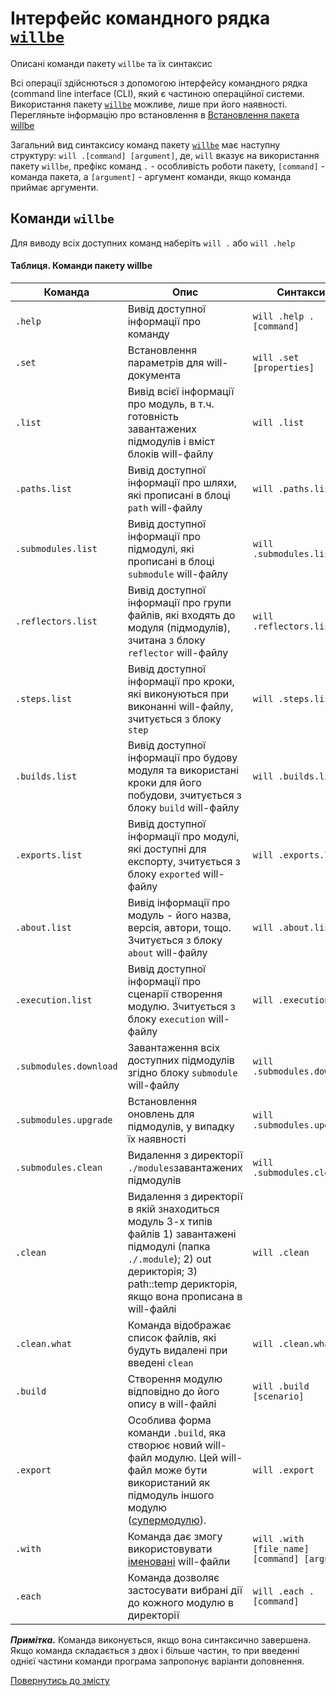 # Інтерфейс командного рядка [`willbe`](https://github.com/Wandalen/willbe)

Описані команди пакету `willbe` та їх синтаксис

Всі операції здійснються з допомогою інтерфейсу командного рядка (command line interface (CLI), який є частиною операційної системи.
Використання пакету [`willbe`](https://github.com/Wandalen/willbe) можливе, лише при його наявності. Перегляньте інформацію про встановлення в [Встановлення пакета willbe](WillbeInstalation.ukr.md)

Загальний вид синтаксису команд пакету [`willbe`](https://github.com/Wandalen/willbe) має наступну структуру: `will .[command] [argument]`, де, `will` вказує на використання пакету `willbe`, префікс команд `.` - особливість роботи пакету, `[command]` - команда пакета, а `[argument]` - аргумент команди, якщо команда приймає аргументи.

## <a name="will-commands"></a> Команди `willbe`
Для виводу всіх доступних команд наберіть `will .` або `will .help`

#### <a name="table"></a> Таблиця. Команди пакету willbe
| Команда           | Опис           | Синтаксис  |
|-------------------|----------------|------------|
| `.help`           | Вивід доступної інформації про команду    | `will .help .[command]`    |
| `.set`            | Встановлення параметрів для will-документа| `will .set [properties]`   |
| `.list`           | Вивід всієї інформації про модуль, в т.ч. готовність завантажених підмодулів і вміст блоків will-файлу                                       | `will .list`      |
| `.paths.list`     | Вивід доступної інформації про шляхи, які прописані в блоці `path` will-файлу                                                      | `will .paths.list`         |
| `.submodules.list`| Вивід доступної інформації про підмодулі, які прописані в блоці `submodule` will-файлу                                                      | `will .submodules.list`    |
| `.reflectors.list`| Вивід доступної інформації про групи файлів, які входять до модуля (підмодулів), зчитана з блоку `reflector` will-файлу                                          | `will .reflectors.list`    |
| `.steps.list`     | Вивід доступної інформації про кроки, які виконуються при виконанні will-файлу, зчитується з блоку `step`                                                          | `will .steps.list`         |
| `.builds.list`    | Вивід доступної інформації про будову модуля та використані кроки для його побудови, зчитується з блоку `build` will-файлу                                        | `will .builds.list`        |
| `.exports.list`   | Вивід доступної інформації про модулі, які доступні для експорту, зчитується з блоку `exported` will-файлу                                                      | `will .exports.list`       |
| `.about.list`     | Вивід інформації про модуль - його назва, версія, автори, тощо. Зчитується з блоку `about` will-файлу                                                      | `will .about.list`         |
| `.execution.list` | Вивід доступної інформації про сценарії створення модулю. Зчитується з блоку `execution` will-файлу                                                      | `will .execution.list`     |
| `.submodules.download`| Завантаження всіх доступних підмодулів згідно блоку `submodule` will-файлу                                                      | `will .submodules.download`|
| `.submodules.upgrade` | Встановлення оновлень для підмодулів, у випадку їх наявності                                                       | `will .submodules.upgrade` |
| `.submodules.clean`   | Видалення з директорії `./modules`завантажених підмодулів                                                      | `will .submodules.clean`   |
| `.clean`          | Видалення з директорії в якій знаходиться модуль 3-х типів файлів 1) завантажені підмодулі (папка `./.module`); 2) out дерикторія; 3) path::temp дерикторія, якщо вона прописана в will-файлі  | `will .clean`              |
| `.clean.what`     | Команда відображає список файлів, які будуть видалені при введені `clean` | `will .clean.what`     |
| `.build`          | Створення модулю відповідно до його опису в will-файлі                    | `will .build [scenario]` |
| `.export`         | Особлива форма команди `.build`, яка створює новий will-файл модулю. Цей will-файл може бути використаний як підмодуль іншого модулю ([супермодулю]()).      | `will .export`             |
| `.with`           | Команда дає змогу використовувати [іменовані](Concepts.urk.md#named-will-file) will-файли      | `will .with [file_name] [command] [argument]` |
| `.each`           | Команда дозволяє застосувати вибрані дії до кожного модулю в директорії  | `will .each .[command]` |

**_Примітка._** Команда виконується, якщо вона синтаксично завершена. Якщо команда складається з двох і більше частин, то при введенні однієї частини команди програма запропонує варіанти доповнення.

<a name="back"></a>
[Повернутись до змісту](Topics.ukr.md)
